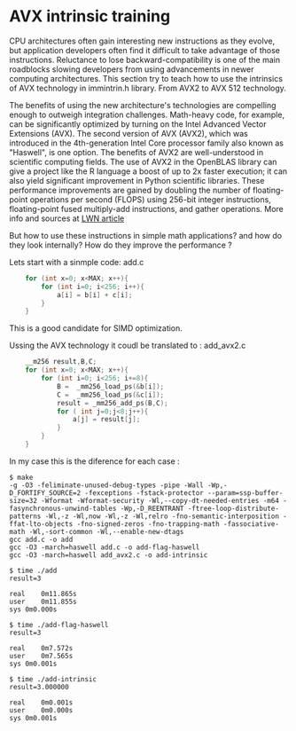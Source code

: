 # AVX intrinsic training


CPU architectures often gain interesting new instructions as they evolve, but
application developers often find it difficult to take advantage of those
instructions. Reluctance to lose backward-compatibility is one of the main
roadblocks slowing developers from using advancements in newer computing
architectures. This section try to teach how to use the intrinsics of AVX
technology in immintrin.h library. From AVX2  to AVX 512 technology.

The benefits of using the new architecture's technologies are compelling enough
to outweigh integration challenges. Math-heavy code, for example, can be
significantly optimized by turning on the Intel Advanced Vector Extensions
(AVX). The second version of AVX (AVX2), which was introduced in the
4th-generation Intel Core processor family also known as "Haswell", is one
option. The benefits of AVX2 are well-understood in scientific computing
fields. The use of AVX2 in the OpenBLAS library can give a project like the R
language a boost of up to 2x faster execution; it can also yield significant
improvement in Python scientific libraries. These performance improvements are
gained by doubling the number of floating-point operations per second (FLOPS)
using 256-bit integer instructions, floating-point fused multiply-add
instructions, and gather operations. More info and sources at [LWN
article](https://lwn.net/Articles/691932/)

But how to use these instructions in simple math applications? and how do they
look internally? How do they improve the performance ? 

Lets start with a sinmple code: add.c

```C
    for (int x=0; x<MAX; x++){
        for (int i=0; i<256; i++){
            a[i] = b[i] + c[i];
        }
    }
```

This is a good candidate for SIMD optimization. 

Ussing the AVX technology it coudl be translated to : add_avx2.c

```C
    __m256 result,B,C;
    for (int x=0; x<MAX; x++){
        for (int i=0; i<256; i+=8){
            B =  _mm256_load_ps(&b[i]);
            C =  _mm256_load_ps(&c[i]);
            result = _mm256_add_ps(B,C);
            for ( int j=0;j<8;j++){
                a[j] = result[j];
            }
        }
    }
```
In my case this is the diference for each case : 


```
$ make
-g -O3 -feliminate-unused-debug-types -pipe -Wall -Wp,-D_FORTIFY_SOURCE=2 -fexceptions -fstack-protector --param=ssp-buffer-size=32 -Wformat -Wformat-security -Wl,--copy-dt-needed-entries -m64 -fasynchronous-unwind-tables -Wp,-D_REENTRANT -ftree-loop-distribute-patterns -Wl,-z -Wl,now -Wl,-z -Wl,relro -fno-semantic-interposition -ffat-lto-objects -fno-signed-zeros -fno-trapping-math -fassociative-math -Wl,-sort-common -Wl,--enable-new-dtags
gcc add.c -o add
gcc -O3 -march=haswell add.c -o add-flag-haswell
gcc -O3 -march=haswell add_avx2.c -o add-intrinsic

$ time ./add
result=3

real	0m11.865s
user	0m11.855s
sys	0m0.000s

$ time ./add-flag-haswell
result=3

real	0m7.572s
user	0m7.565s
sys	0m0.001s

$ time ./add-intrinsic
result=3.000000

real	0m0.001s
user	0m0.000s
sys	0m0.001s
```
